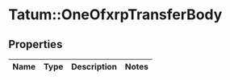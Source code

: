 # Tatum::OneOfxrpTransferBody

## Properties
Name | Type | Description | Notes
------------ | ------------- | ------------- | -------------

